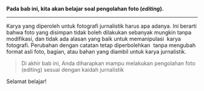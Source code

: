 **Pada bab ini, kita akan belajar soal pengolahan foto (_editing_).**

---

Karya yang diperoleh untuk fotografi jurnalistik harus apa adanya. Ini berarti bahwa foto yang disimpan tidak boleh dilakukan sebanyak mungkin tanpa modifikasi, dan tidak ada alasan yang baik untuk memanipulasi  karya fotografi. Perubahan dengan catatan tetap diperbolehkan  tanpa mengubah format asli foto, bagian, atau bahan yang diambil untuk karya jurnalistik.

> Di akhir bab ini, Anda diharapkan mampu melakukan pengolahan foto (editing) sesuai dengan kaidah jurnalistik

Selamat belajar!
